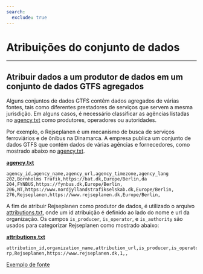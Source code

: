 ```yaml
---
search:
  exclude: true
---
```


# Atribuições do conjunto de dados

<hr/>

## Atribuir dados a um produtor de dados em um conjunto de dados GTFS agregados

Alguns conjuntos de dados GTFS contêm dados agregados de várias fontes, tais como diferentes prestadores de serviços que servem a mesma jurisdição. Em alguns casos, é necessário classificar as agências listadas no [agency.txt](../../reference/#agencytxt) como produtores, operadores ou autoridades.

Por exemplo, o Rejseplanen é um mecanismo de busca de serviços ferroviários e de ônibus na Dinamarca. A empresa publica um conjunto de dados GTFS que contém dados de várias agências e fornecedores, como mostrado abaixo no [agency.txt](../../reference/#agencytxt).

[**agency.txt**](../../reference/#agencytxt)

    agency_id,agency_name,agency_url,agency_timezone,agency_lang
    202,Bornholms Trafik,https://bat.dk,Europe/Berlin,da
    204,FYNBUS,https://fynbus.dk,Europe/Berlin,
    206,NT,https://www.nordjyllandstrafikselskab.dk,Europe/Berlin,
    276,Rejseplanen,https://www.rejseplanen.dk,Europe/Berlin,

A fim de atribuir Rejseplanen como produtor de dados, é utilizado o arquivo [attributions.txt](../../reference/#attributionstxt), onde um id atribuição é definido ao lado do nome e url da organização. Os campos `is_producer`, `is_operator`, e `is_authority` são usados para categorizar Rejseplanen como mostrado abaixo:

[**attributions.txt**](../../reference/#attributionstxt)

    attribution_id,organization_name,attribution_url,is_producer,is_operator,is_authority
    rp,Rejseplanen,https://www.rejseplanen.dk,1,,

[Exemplo de fonte](http://www.rejseplanen.info/labs/GTFS.zip)
